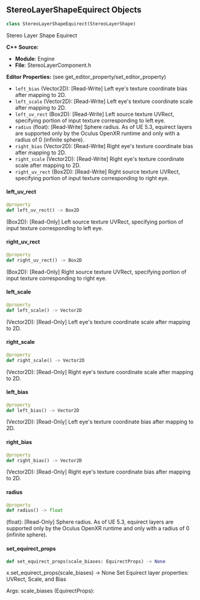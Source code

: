 ## StereoLayerShapeEquirect Objects

```python
class StereoLayerShapeEquirect(StereoLayerShape)
```

Stereo Layer Shape Equirect

**C++ Source:**

- **Module**: Engine
- **File**: StereoLayerComponent.h

**Editor Properties:** (see get_editor_property/set_editor_property)

- ``left_bias`` (Vector2D):  [Read-Write] Left eye's texture coordinate bias after mapping to 2D.
- ``left_scale`` (Vector2D):  [Read-Write] Left eye's texture coordinate scale after mapping to 2D.
- ``left_uv_rect`` (Box2D):  [Read-Write] Left source texture UVRect, specifying portion of input texture corresponding to left eye.
- ``radius`` (float):  [Read-Write] Sphere radius. As of UE 5.3, equirect layers are supported only by the Oculus OpenXR runtime and only with a radius of 0 (infinite sphere).
- ``right_bias`` (Vector2D):  [Read-Write] Right eye's texture coordinate bias after mapping to 2D.
- ``right_scale`` (Vector2D):  [Read-Write] Right eye's texture coordinate scale after mapping to 2D.
- ``right_uv_rect`` (Box2D):  [Read-Write] Right source texture UVRect, specifying portion of input texture corresponding to right eye.

<a id="unreal.StereoLayerShapeEquirect.left_uv_rect"></a>

#### left_uv_rect

```python
@property
def left_uv_rect() -> Box2D
```

(Box2D):  [Read-Only] Left source texture UVRect, specifying portion of input texture corresponding to left eye.

<a id="unreal.StereoLayerShapeEquirect.right_uv_rect"></a>

#### right_uv_rect

```python
@property
def right_uv_rect() -> Box2D
```

(Box2D):  [Read-Only] Right source texture UVRect, specifying portion of input texture corresponding to right eye.

<a id="unreal.StereoLayerShapeEquirect.left_scale"></a>

#### left_scale

```python
@property
def left_scale() -> Vector2D
```

(Vector2D):  [Read-Only] Left eye's texture coordinate scale after mapping to 2D.

<a id="unreal.StereoLayerShapeEquirect.right_scale"></a>

#### right_scale

```python
@property
def right_scale() -> Vector2D
```

(Vector2D):  [Read-Only] Right eye's texture coordinate scale after mapping to 2D.

<a id="unreal.StereoLayerShapeEquirect.left_bias"></a>

#### left_bias

```python
@property
def left_bias() -> Vector2D
```

(Vector2D):  [Read-Only] Left eye's texture coordinate bias after mapping to 2D.

<a id="unreal.StereoLayerShapeEquirect.right_bias"></a>

#### right_bias

```python
@property
def right_bias() -> Vector2D
```

(Vector2D):  [Read-Only] Right eye's texture coordinate bias after mapping to 2D.

<a id="unreal.StereoLayerShapeEquirect.radius"></a>

#### radius

```python
@property
def radius() -> float
```

(float):  [Read-Only] Sphere radius. As of UE 5.3, equirect layers are supported only by the Oculus OpenXR runtime and only with a radius of 0 (infinite sphere).

<a id="unreal.StereoLayerShapeEquirect.set_equirect_props"></a>

#### set_equirect_props

```python
def set_equirect_props(scale_biases: EquirectProps) -> None
```

x.set_equirect_props(scale_biases) -> None
Set Equirect layer properties: UVRect, Scale, and Bias

Args:
    scale_biases (EquirectProps):

<a id="unreal.StereoLayerComponent"></a>
